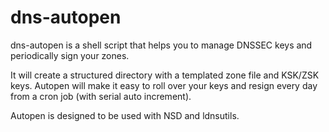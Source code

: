 # dns-autopen
dns-autopen is a shell script that helps you to manage DNSSEC keys and periodically sign your zones.

It will create a structured directory with a templated zone file and KSK/ZSK keys.
Autopen will make it easy to roll over your keys and resign every day from a cron job (with serial auto increment).

Autopen is designed to be used with NSD and ldnsutils.
